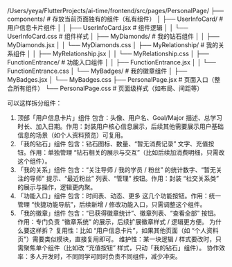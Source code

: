 /Users/yeya/FlutterProjects/ai-time/frontend/src/pages/PersonalPage/
├── components/                 # 存放当前页面独有的组件（私有组件）
│   ├── UserInfoCard/           # 用户信息卡片组件
│   │   ├── UserInfoCard.jsx    # 组件逻辑
│   │   └── UserInfoCard.css    # 组件样式
│   ├── MyDiamonds/             # 我的钻石组件
│   │   ├── MyDiamonds.jsx
│   │   └── MyDiamonds.css
│   ├── MyRelationship/         # 我的关系组件
│   │   ├── MyRelationship.jsx
│   │   └── MyRelationship.css
│   ├── FunctionEntrance/       # 功能入口组件
│   │   ├── FunctionEntrance.jsx
│   │   └── FunctionEntrance.css
│   └── MyBadges/               # 我的徽章组件
│       ├── MyBadges.jsx
│       └── MyBadges.css
├── PersonalPage.jsx            # 页面入口（整合所有组件）
└── PersonalPage.css            # 页面级样式（如布局、间距等）


可以这样拆分组件：
1. 顶部「用户信息卡片」组件
包含：头像、用户名、Goal/Major 描述、总学习时长、加入日期。作用：封装用户核心信息展示，后续其他需要展示用户基础信息的场景（如个人资料预览）可复用。
2. 「我的钻石」组件
包含：钻石图标、数量、“暂无消费记录” 文字、充值按钮。作用：单独管理 “钻石相关的展示与交互”（比如后续加消费明细，只需改这个组件）。
3. 「我的关系」组件
包含：“关注导师 / 我的学员 / 粉丝” 的统计数字、“暂无关注的导师” 提示、“最近粉丝” 列表、“管理” 按钮。作用：封装 “社交关系类” 的展示与操作，逻辑更内聚。
4. 「功能入口」组件
包含：时间表、动态、更多 这几个功能按钮。作用：统一管理 “快捷功能导航”，后续新增 / 修改功能入口，只需调整这个组件。
5. 「我的徽章」组件
包含：“已获得徽章统计”、徽章列表、“查看全部” 按钮。作用：专门负责 “徽章系统” 的展示，后续扩展徽章样式 / 逻辑更方便。
为什么要这样拆？
复用性：比如 “用户信息卡片”，如果其他页面（如 “个人资料页”）需要类似模块，直接复用即可。
维护性：某一块逻辑 / 样式要改时，只需聚焦单个组件（比如改 “充值按钮” 样式，只动「我的钻石」组件）。
协作效率：多人开发时，不同同学可同时负责不同组件，减少冲突。